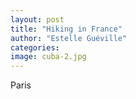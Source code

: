 ```yaml
---
layout: post
title: "Hiking in France"
author: "Estelle Guéville"
categories: 
image: cuba-2.jpg
---
```

Paris